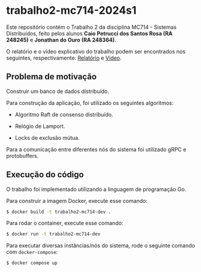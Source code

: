# trabalho2-mc714-2024s1

Este repositório contém o Trabalho 2 da disciplina MC714 - Sistemas Distribuídos, feito pelos alunos **Caio Petrucci dos Santos Rosa (RA 248245)** e **Jonathan do Ouro (RA 248364)**.

O relatório e o vídeo explicativo do trabalho podem ser encontrados nos seguintes, respectivamente: [Relatório](dummy) e [Vídeo](dummy).

## Problema de motivação

Construir um banco de dados distribuído.

Para construção da aplicação, foi utilizado os seguintes algoritmos:

- Algoritmo Raft de consenso distribuído.

- Relógio de Lamport.

- Locks de exclusão mútua.

Para a comunicação entre diferentes nós do sistema foi utilizado gRPC e protobuffers.

## Execução do código

O trabalho foi implementado utilizando a linguagem de programação Go.

Para construir a imagem Docker, execute esse comando:

```bash
$ docker build -t trabalho2-mc714-dev .
```

Para rodar o container, execute esse comando:

```bash
$ docker run -t trabalho2-mc714-dev
```

Para executar diversas instâncias/nós do sistema, rode o seguinte comando com `docker-compose`:

```bash
$ docker compose up
```